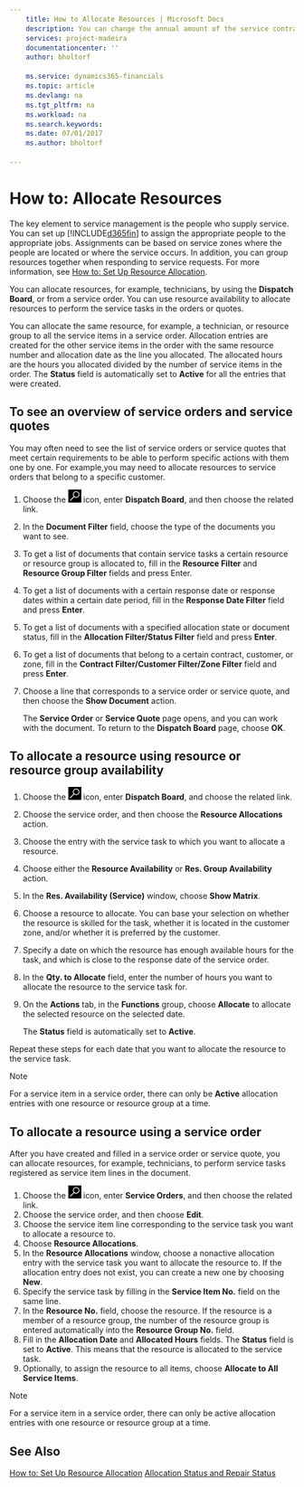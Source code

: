 ```yaml
---
    title: How to Allocate Resources | Microsoft Docs
    description: You can change the annual amount of the service contract or contract quote to correct the amount that will be invoiced annually.
    services: project-madeira
    documentationcenter: ''
    author: bholtorf

    ms.service: dynamics365-financials
    ms.topic: article
    ms.devlang: na
    ms.tgt_pltfrm: na
    ms.workload: na
    ms.search.keywords:
    ms.date: 07/01/2017
    ms.author: bholtorf

---
```


# How to: Allocate Resources
The key element to service management is the people who supply service. You can set up [!INCLUDE[d365fin](includes/d365fin_md.md)] to assign the appropriate people to the appropriate jobs. Assignments can be based on service zones where the people are located or where the service occurs. In addition, you can group resources together when responding to service requests. For more information, see [How to: Set Up Resource Allocation](service-how-setup-resource-allocation.md).

You can allocate resources, for example, technicians, by using the **Dispatch Board**, or from a service order. You can use resource availability to allocate resources to perform the service tasks in the orders or quotes.

You can allocate the same resource, for example, a technician, or resource group to all the service items in a service order. Allocation entries are created for the other service items in the order with the same resource number and allocation date as the line you allocated. The allocated hours are the hours you allocated divided by the number of service items in the order. The **Status** field is automatically set to **Active** for all the entries that were created.

## To see an overview of service orders and service quotes  
You may often need to see the list of service orders or service quotes that meet certain requirements to be able to perform specific actions with them one by one. For example,you may need to allocate resources to service orders that belong to a specific customer.  
  
1. Choose the ![Search for Page or Report](media/ui-search/search_small.png "Search for Page or Report icon") icon, enter **Dispatch Board**, and then choose the related link.  
2. In the **Document Filter** field, choose the type of the documents you want to see. 
3. To get a list of documents that contain service tasks a certain resource or resource group is allocated to, fill in the **Resource Filter** and **Resource Group Filter** fields and press Enter.  
4. To get a list of documents with a certain response date or response dates within a certain date period, fill in the **Response Date Filter** field and press **Enter**.  
5. To get a list of documents with a specified allocation state or document status, fill in the **Allocation Filter/Status Filter** field and press **Enter**.  
6. To get a list of documents that belong to a certain contract, customer, or zone, fill in the **Contract Filter/Customer Filter/Zone Filter** field and press **Enter**.  
7. Choose a line that corresponds to a service order or service quote, and then choose the **Show Document** action.  
  
    The **Service Order** or **Service Quote** page opens, and you can work with the document. To return to the **Dispatch Board** page, choose **OK**.

## To allocate a resource using resource or resource group availability    
1. Choose the ![Search for Page or Report](media/ui-search/search_small.png "Search for Page or Report icon") icon, enter **Dispatch Board**, and choose the related link.  
2. Choose the service order, and then choose the **Resource Allocations** action.  
3. Choose the entry with the service task to which you want to allocate a resource.  
4. Choose either the **Resource Availability** or **Res. Group Availability** action.  
5. In the **Res. Availability (Service)** window, choose **Show Matrix**.  
6. Choose a resource to allocate. You can base your selection on whether the resource is skilled for the task, whether it is located in the customer zone, and/or whether it is preferred by the customer.  
7. Specify a date on which the resource has enough available hours for the task, and which is close to the response date of the service order.  
8. In the **Qty. to Allocate** field, enter the number of hours you want to allocate the resource to the service task for.  
9. On the **Actions** tab, in the **Functions** group, choose **Allocate** to allocate the selected resource on the selected date.  
  
     The **Status** field is automatically set to **Active**.  
  
 Repeat these steps for each date that you want to allocate the resource to the service task.  
  
> [!NOTE]  
>  For a service item in a service order, there can only be **Active** allocation entries with one resource or resource group at a time.  

## To allocate a resource using a service order  
After you have created and filled in a service order or service quote, you can allocate resources, for example, technicians, to perform service tasks registered as service item lines in the document.  
  
1. Choose the ![Search for Page or Report](media/ui-search/search_small.png "Search for Page or Report icon") icon, enter **Service Orders**, and then choose the related link.  
2. Choose the service order, and then choose **Edit**.  
3. Choose the service item line corresponding to the service task you want to allocate a resource to.  
4. Choose **Resource Allocations**. 
5. In the **Resource Allocations** window, choose a nonactive allocation entry with the service task you want to allocate the resource to. If the allocation entry does not exist, you can create a new one by choosing **New**.  
7. Specify the service task by filling in the **Service Item No.** field on the same line.  
8. In the **Resource No.** field, choose the resource. If the resource is a member of a resource group, the number of the resource group is entered automatically into the **Resource Group No.** field.  
9. Fill in the **Allocation Date** and **Allocated Hours** fields. The **Status** field is set to **Active**. This means that the resource is allocated to the service task.  
10. Optionally, to assign the resource to all items, choose **Allocate to All Service Items**.
  
> [!NOTE]  
>  For a service item in a service order, there can only be active allocation entries with one resource or resource group at a time. 

## See Also
[How to: Set Up Resource Allocation](service-how-setup-resource-allocation.md)
[Allocation Status and Repair Status](service-allocation-status-and-repair-status.md)   